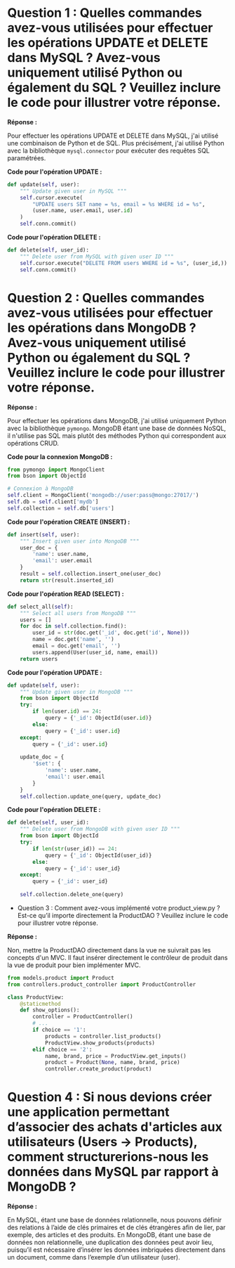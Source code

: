 # Question 1 : Quelles commandes avez-vous utilisées pour effectuer les opérations UPDATE et DELETE dans MySQL ? Avez-vous uniquement utilisé Python ou également du SQL ? Veuillez inclure le code pour illustrer votre réponse.

**Réponse :**

Pour effectuer les opérations UPDATE et DELETE dans MySQL, j'ai utilisé une combinaison de Python et de SQL. Plus précisément, j'ai utilisé Python avec la bibliothèque `mysql.connector` pour exécuter des requêtes SQL paramétrées.

**Code pour l'opération UPDATE :**

```python
def update(self, user):
    """ Update given user in MySQL """
    self.cursor.execute(
        "UPDATE users SET name = %s, email = %s WHERE id = %s",
        (user.name, user.email, user.id)
    )
    self.conn.commit()
```

**Code pour l'opération DELETE :**

```python
def delete(self, user_id):
    """ Delete user from MySQL with given user ID """
    self.cursor.execute("DELETE FROM users WHERE id = %s", (user_id,))
    self.conn.commit()
```
# Question 2 : Quelles commandes avez-vous utilisées pour effectuer les opérations dans MongoDB ? Avez-vous uniquement utilisé Python ou également du SQL ? Veuillez inclure le code pour illustrer votre réponse.

**Réponse :**

Pour effectuer les opérations dans MongoDB, j'ai utilisé uniquement Python avec la bibliothèque `pymongo`. MongoDB étant une base de données NoSQL, il n'utilise pas SQL mais plutôt des méthodes Python qui correspondent aux opérations CRUD.

**Code pour la connexion MongoDB :**

```python
from pymongo import MongoClient
from bson import ObjectId

# Connexion à MongoDB
self.client = MongoClient('mongodb://user:pass@mongo:27017/')
self.db = self.client['mydb']
self.collection = self.db['users']
```

**Code pour l'opération CREATE (INSERT) :**

```python
def insert(self, user):
    """ Insert given user into MongoDB """
    user_doc = {
        'name': user.name,
        'email': user.email
    }
    result = self.collection.insert_one(user_doc)
    return str(result.inserted_id)
```

**Code pour l'opération READ (SELECT) :**

```python
def select_all(self):
    """ Select all users from MongoDB """
    users = []
    for doc in self.collection.find():
        user_id = str(doc.get('_id', doc.get('id', None)))
        name = doc.get('name', '')
        email = doc.get('email', '')
        users.append(User(user_id, name, email))
    return users
```

**Code pour l'opération UPDATE :**

```python
def update(self, user):
    """ Update given user in MongoDB """
    from bson import ObjectId
    try:
        if len(user.id) == 24:
            query = {'_id': ObjectId(user.id)}
        else:
            query = {'_id': user.id}
    except:
        query = {'_id': user.id}
        
    update_doc = {
        '$set': {
            'name': user.name,
            'email': user.email
        }
    }
    self.collection.update_one(query, update_doc)
```

**Code pour l'opération DELETE :**

```python
def delete(self, user_id):
    """ Delete user from MongoDB with given user ID """
    from bson import ObjectId
    try:
        if len(str(user_id)) == 24:
            query = {'_id': ObjectId(user_id)}
        else:
            query = {'_id': user_id}
    except:
        query = {'_id': user_id}
        
    self.collection.delete_one(query)
```

* Question 3 : Comment avez-vous implémenté votre product_view.py ? Est-ce qu’il importe directement la ProductDAO ? Veuillez inclure le code pour illustrer votre réponse.

**Réponse :**

Non, mettre la ProductDAO directement dans la vue ne suivrait pas les concepts d'un MVC. Il faut insérer directement le contrôleur de produit dans la vue de produit pour bien implémenter MVC.

```python
from models.product import Product
from controllers.product_controller import ProductController 

class ProductView:
    @staticmethod
    def show_options():
        controller = ProductController()
        # ...
        if choice == '1':
            products = controller.list_products()
            ProductView.show_products(products)
        elif choice == '2':
            name, brand, price = ProductView.get_inputs()
            product = Product(None, name, brand, price)
            controller.create_product(product)
```
# Question 4 : Si nous devions créer une application permettant d’associer des achats d'articles aux utilisateurs (Users → Products), comment structurerions-nous les données dans MySQL par rapport à MongoDB ?

**Réponse :** 

En MySQL, étant une base de données relationnelle, nous pouvons définir des relations à l’aide de clés primaires et de clés étrangères afin de lier, par exemple, des articles et des produits. En MongoDB, étant une base de données non relationnelle, une duplication des données peut avoir lieu, puisqu’il est nécessaire d’insérer les données imbriquées directement dans un document, comme dans l’exemple d’un utilisateur (user).
